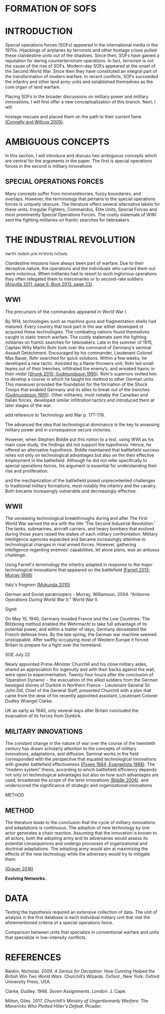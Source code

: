 # FORMATION OF SOFS

# INTRODUCTION

Special operations forces (SOFs) appeared in the international media in the 1970s. Hijackings of airplanes by terrorists and other hostage crises pulled these clandestine units out of the shadows. Since then, SOFs have gained a reputation for daring counterterrorism operations. In fact, terrorism is not the cause of the rise of SOFs. Modern-day SOFs appeared at the onset of the Second World War. Since then they have constituted an integral part of the transformation of modern warfare. In recent conflicts, SOFs succeeded the infantry and other land army units and established themselves as the core organ of land warfare.

Placing SOFs in the broader discussions on military power and military innovations, I will first offer a new conceptualization of this branch. Next, I will

hostage rescues and placed them on the path to their current fame [(Connelly and Willcox 2005)](https://paperpile.com/c/AjC4jq/ILFB).

# AMBIGUOUS CONCEPTS

In this section, I will introduce and discuss two ambiguous concepts which are central for the arguments in the paper. The first is special operations forces in the second is military innovations

## SPECIAL OPERATIONS FORCES

Many concepts suffer from inconsistencies, fuzzy boundaries, and overlaps. However, the terminology that pertains to the special operations forces is uniquely obscure. The literature offers several alternative labels for these units: Irregular Fighters, Commandos, Elite Units, Special Forces and most prominently Special Operations Forces. The costly stalemate of WWI sent the fighting militaries on frantic searches for tiebreakers.

# THE INDUSTRIAL REVOLUTION

פעולות מיוחדות אינן תופעה חדשה.

Clandestine missions have always been part of warfare. Due to their deceptive nature, the operations and the individuals who carried them out were notorious. When militaries had to resort to such inglorious operations they often relegated them to mercenaries or to second-rate soldiers [(Arquilla 2011, page 5; Boot 2013, page 23)](https://paperpile.com/c/AjC4jq/dcg0+dBg6/?locator=5,23).

## WWI

The precursors of the commandos appeared in World War I.

By 1914, technologies such as machine guns and fragmentation shells had matured. Every country that took part in the war either developed or acquired these technologies. The combating nations found themselves caught in static trench warfare. The costly stalemate sent the fighting militaries on frantic searches for tiebreakers. Late in the summer of 1915, Captain Willy Martin Rohr took over the command of Germany’s seminal Assault Detachment. Encouraged by his commander, Lieutenant Colonel Max Bauer, Rohr searched for quick solutions. Within a few weeks, he developed a new tactic. Assisted by a flame throwers unit, Rohr led small teams out of their trenches, infiltrated the enemy’s, and wreaked havoc in their midst [(Shunk 2010; Gudmundsson 1995)](https://paperpile.com/c/AjC4jq/PRPI+1Les). Rohr’s superiors invited him to develop a course in which he taught his method to other German units. This maneuver provided the foundation for the formation of the Shock Troops that enabled Germany and its allies to break out of the trenches [(Gudmundsson 1995)](https://paperpile.com/c/AjC4jq/1Les). Other militaries, most notably the Canadian and Italian forces, developed similar infiltration tactics and introduced them at later stages of the war.

add reference to Technology and War p. 177-178.

The advanced the idea that technological dominance is the key to amassing military power and in consequence secure victories.

However, when Stephen Biddle put this notion to a test, using WWI as his main case study, the findings did not support the hypothesis. Hence, he offered an alternative hypothesis. Biddle maintained that battlefield success relies not only on technological advantages but also on the their effective employment in the battlefield.
Although he did not refer specifically to special operations forces, his argument is essential for understanding their rise and proliferation.

and the mechanization of the battlefield posed unprecedented challenges to traditional military formations, most notably the infantry and the cavalry. Both became increasingly vulnerable and decreasingly effective.

## WWII

The unceasing technological breakthroughs during and after The First World War earned the era with the title ‘The Second Industrial Revolution.’ The tanks, submarines, aircraft carriers, and heavy bombers that evolved during those years raised the stakes of each military confrontation. Military intelligence agencies expanded and became increasingly attentive to technological changes in rival armed forces. However, gathering intelligence regarding enemies’ capabilities, let alone plans, was an arduous challenge.

Using Farrell's terminology the infantry adapted in response to the major technological innovations that appeared on the battlefield [(Farrell 2013; Murray 1998)](https://paperpile.com/c/AjC4jq/lrsk+jM3M)

Italy's frogmen [(Mukunda 2010)](https://paperpile.com/c/AjC4jq/LvK9)

German and Soviet paratroopers - Murray, Williamson. 2004. “Airborne Operations During World War II.” World War II.

Signit

On May 10, 1940, Germany invaded France and the Low Countries. The Blitzkrieg method enabled the Wehrmacht to take full advantage of its potential power, and within a matter of days, Germany devastated the French defense lines. By the late spring, the German war machine seemed unstoppable. After swiftly occupying most of Western Europe it forced Britain to prepare for a fight over the homeland.

SOE July 22

Newly appointed Prime-Minister Churchill and his close military aides, shared an appreciation for ingenuity and with their backs against the wall, were open to experimentation. Twenty-four hours after the conclusion of ‘Operation Dynamo’ - the evacuation of the allied soldiers from the German besieged shores of Dunkirk in Northern France - Lieutenant General Sir John Dill, Chief of the General Staff, presented Churchill with a plan that came from the desk of his recently appointed assistant, Lieutenant Colonel Dudley Wrangel Clarke.

UK as early as 1940, only several days after Britain concluded the evacuation of its forces from Dunkirk.

## MILITARY INNOVATIONS

The constant change in the nature of war over the course of the twentieth century has drawn scholarly attention to the concepts of military innovations, adaptations, and diffusion. Seminal works in the field corresponded with the perspective that equated technological innovations with greater battlefield effectiveness [(Posen 1984; Evangelista 1988)](https://paperpile.com/c/AjC4jq/3by6+w2Mv). The “modern system” thesis, according to which battlefield efficiency depends not only on technological advantages but also on how such advantages are used, broadened the scope of the term innovations [(Biddle 2004)](https://paperpile.com/c/AjC4jq/cImI). and underscored the significance of strategic and organizational innovations

METHOD

## METHOD

The literature leads to the conclusion that the cycle of military innovations and adaptations is continuous. The adoption of new technology by one actor generates a chain reaction. Assuming that the innovation is known to all actors, both the adopting army and its adversaries would assess its potential consequences and undergo processes of organizational and doctrinal adaptations. The adopting army would aim at maximizing the effects of the new technology while the adversary would try to mitigate them.

[(Grauer 2016)](https://paperpile.com/c/AjC4jq/w9Mn)

**Evolving Networks.**

# DATA

Testing the hypothesis required an extensive collection of data. The unit of analysis in the first database is each individual military unit that met the aforementioned criteria of a special operations force.

Comparison between units that specialize in conventional warfare and units that specialize in low-intensity conflicts.

# REFERENCES

Rankin, Nicholas. 2009. *A Genius for Deception: How Cunning Helped the British Win Two World Wars*. Churchill’s Wizards. Oxford ; New York: Oxford University Press, USA.

Clarke, Dudley. 1948. *Seven Assignments*. London: J. Cape.

Milton, Giles. 2017. *Churchill’s Ministry of Ungentlemanly Warfare: The Mavericks Who Plotted Hitler's Defeat*. Picador.